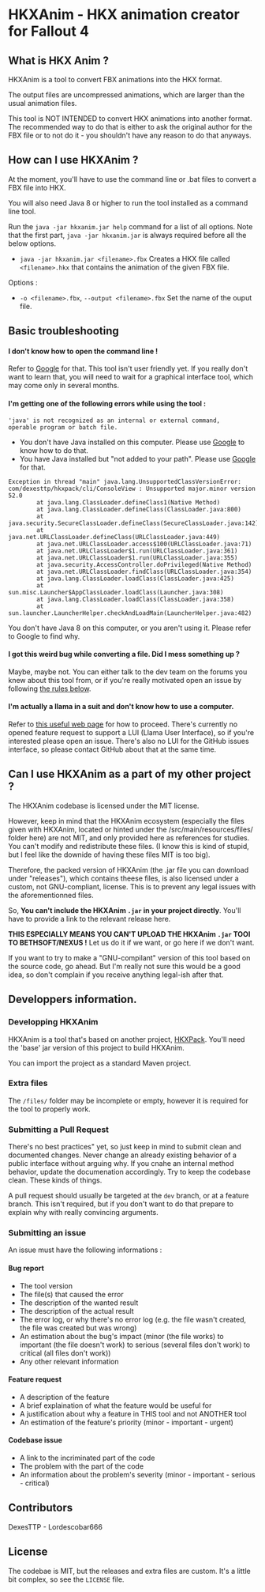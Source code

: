 # HKXAnim - HKX animation creator for Fallout 4

## What is HKX Anim ?
HKXAnim is a tool to convert FBX animations into the HKX format.

The output files are uncompressed animations, which are larger than the usual animation files.

This tool is NOT INTENDED to convert HKX animations into another format. The recommended way to do that is either to ask the original author for the FBX file or to not do it - you shouldn't have any reason to do that anyways.

## How can I use HKXAnim ?

At the moment, you'll have to use the command line or .bat files to convert a FBX file into HKX.

You will also need Java 8 or higher to run the tool installed as a command line tool.

Run the `java -jar hkxanim.jar help` command for a list of all options. Note that the first part, `java -jar hkxanim.jar` is always required before all the below options.

 - `java -jar hkxanim.jar <filename>.fbx` Creates a HKX file called `<filename>.hkx` that contains the animation of the given FBX file.

Options :
- `-o <filename>.fbx`, `--output <filename>.fbx` Set the name of the ouput file.

## Basic troubleshooting

#### I don't know how to open the command line !
Refer to [Google](http://lmgtfy.com/?q=Windows+command+line+tutorial) for that. This tool isn't user friendly yet. If you really don't want to learn that, you will need to wait for a graphical interface tool, which may come only in several months.

#### I'm getting one of the following errors while using the tool :
```
'java' is not recognized as an internal or external command,
operable program or batch file.
```
- You don't have Java installed on this computer. Please use [Google](http://lmgtfy.com/?q=How+do+I+install+Java+8+windows) to know how to do that.
- You have Java installed but "not added to your path". Please use [Google](http://lmgtfy.com/?q=add+java+to+path) for that.

```
Exception in thread "main" java.lang.UnsupportedClassVersionError: com/dexesttp/hkxpack/cli/ConsoleView : Unsupported major.minor version 52.0
        at java.lang.ClassLoader.defineClass1(Native Method)
        at java.lang.ClassLoader.defineClass(ClassLoader.java:800)
        at java.security.SecureClassLoader.defineClass(SecureClassLoader.java:142)
        at java.net.URLClassLoader.defineClass(URLClassLoader.java:449)
        at java.net.URLClassLoader.access$100(URLClassLoader.java:71)
        at java.net.URLClassLoader$1.run(URLClassLoader.java:361)
        at java.net.URLClassLoader$1.run(URLClassLoader.java:355)
        at java.security.AccessController.doPrivileged(Native Method)
        at java.net.URLClassLoader.findClass(URLClassLoader.java:354)
        at java.lang.ClassLoader.loadClass(ClassLoader.java:425)
        at sun.misc.Launcher$AppClassLoader.loadClass(Launcher.java:308)
        at java.lang.ClassLoader.loadClass(ClassLoader.java:358)
        at sun.launcher.LauncherHelper.checkAndLoadMain(LauncherHelper.java:482)
```
You don't have Java 8 on this computer, or you aren't using it. Please refer to Google to find why.

#### I got this weird bug while converting a file. Did I mess something up ?
Maybe, maybe not. You can either talk to the dev team on the forums you knew about this tool from, or if you're really motivated open an issue by following [the rules below](#submitting-an-issue).

#### I'm actually a llama in a suit and don't know how to use a computer.
Refer to [this useful web page](http://reddit.com/r/ooer) for how to proceed. There's currently no opened feature request to support a LUI (Llama User Interface), so if you're interested please open an issue. There's also no LUI for the GitHub issues interface, so please contact GitHub about that at the same time.

## Can I use HKXAnim as a part of my other project ?

The HKXAnim codebase is licensed under the MIT license.

However, keep in mind that the HKXAnim ecosystem (especially the files given with HKXAnim, located or hinted under the /src/main/resources/files/ folder here) are not MIT, and only provided here as references for studies. You can't modify and redistribute these files. (I know this is kind of stupid, but I feel like the downide of having these files MIT is too big).

Therefore, the packed version of HKXAnim (the .jar file you can download under "releases"), which contains theese files, is also licensed under a custom, not GNU-compliant, license. This is to prevent any legal issues with the aforementionned files.

So, **You can't include the HKXAnim `.jar` in your project directly**. You'll have to provide a link to the relevant release here.

**THIS ESPECIALLY MEANS YOU CAN'T UPLOAD THE HKXAnim `.jar` TOOl TO BETHSOFT/NEXUS !** Let us do it if we want, or go here if we don't want.

If you want to try to make a "GNU-compilant" version of this tool based on the source code, go ahead. But I'm really not sure this would be a good idea, so don't complain if you receive anything legal-ish after that.

## Developpers information.

### Developping HKXAnim

HKXAnim is a tool that's based on another project, [HKXPack](http://github.com/dexesttp/hkxpack). You'll need the 'base' jar version of this project to build HKXAnim.

You can import the project as a standard Maven project.

### Extra files

The `/files/` folder may be incomplete or empty, however it is required for the tool to properly work.

### Submitting a Pull Request

There's no best practices" yet, so just keep in mind to submit clean and documented changes. Never change an already existing behavior of a public interface without arguing why. If you cnahe an internal method behavior, update the documenation accordingly. Try to keep the codebase clean. These kinds of things.

A pull request should usually be targeted at the `dev` branch, or at a feature branch. This isn't required, but if you don't want to do that prepare to explain why with really convincing arguments.

### Submitting an issue

An issue must have the following informations :

#### Bug report
- The tool version
- The file(s) that caused the error
- The description of the wanted result
- The description of the actual result
- The error log, or why there's no error log (e.g. the file wasn't created, the file was created but was wrong)
- An estimation about the bug's impact (minor (the file works) to important (the file doesn't work) to serious (several files don't work) to critical (all files don't work))
- Any other relevant information

#### Feature request
- A description of the feature
- A brief explaination of what the feature would be useful for
- A justification about why a feature in THIS tool and not ANOTHER tool
- An estimation of the feature's priority (minor - important - urgent)

#### Codebase issue
- A link to the incriminated part of the code
- The problem with the part of the code
- An information about the problem's severity (minor - important - serious - critical)

## Contributors

DexesTTP - Lordescobar666

## License

The codebae is MIT, but the releases and extra files are custom.
It's a little bit complex, so see the `LICENSE` file.